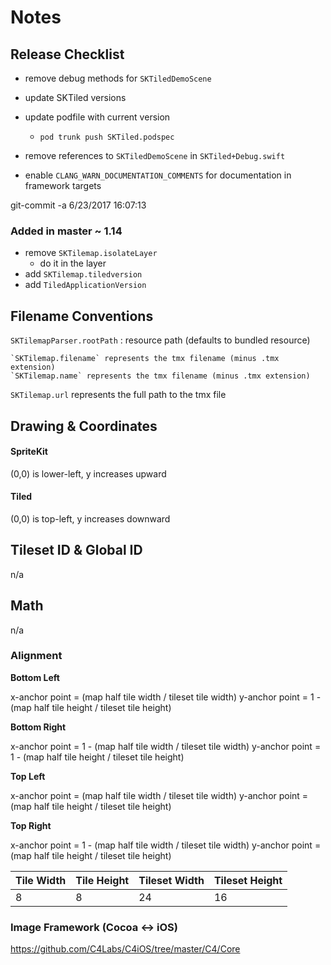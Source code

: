 # Notes

## Release Checklist

- remove debug methods for `SKTiledDemoScene`
- update SKTiled versions
- update podfile with current version
    - `pod trunk push SKTiled.podspec`

- remove references to `SKTiledDemoScene` in `SKTiled+Debug.swift`
- enable `CLANG_WARN_DOCUMENTATION_COMMENTS` for documentation in framework targets

git-commit -a 6/23/2017 16:07:13


### Added in master ~ 1.14

- remove `SKTilemap.isolateLayer`
    - do it in the layer
- add `SKTilemap.tiledversion`
- add `TiledApplicationVersion`

## Filename Conventions

`SKTilemapParser.rootPath` : resource path (defaults to bundled resource)

    `SKTilemap.filename` represents the tmx filename (minus .tmx extension)
    `SKTilemap.name` represents the tmx filename (minus .tmx extension)

`SKTilemap.url` represents the full path to the tmx file

## Drawing & Coordinates

#### SpriteKit

(0,0) is lower-left, y increases upward

#### Tiled

(0,0) is top-left, y increases downward


## Tileset ID & Global ID

n/a

## Math

n/a

### Alignment

**Bottom Left**

x-anchor point = (map half tile width / tileset tile width)
y-anchor point = 1 - (map half tile height / tileset tile height)


**Bottom Right**

x-anchor point = 1 - (map half tile width / tileset tile width)
y-anchor point = 1 - (map half tile height / tileset tile height)


**Top Left**

x-anchor point = (map half tile width / tileset tile width)
y-anchor point = (map half tile height / tileset tile height)


**Top Right**

x-anchor point = 1 - (map half tile width / tileset tile width)
y-anchor point = (map half tile height / tileset tile height)



| Tile Width   | Tile Height  | Tileset Width  | Tileset Height |
| ------------ | ------------ | -------------- | -------------- |
| 8            | 8            | 24             | 16             |


### Image Framework (Cocoa <-> iOS)
https://github.com/C4Labs/C4iOS/tree/master/C4/Core
